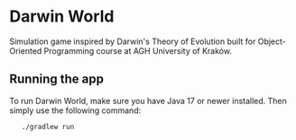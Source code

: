 # Darwin World

Simulation game inspired by Darwin's Theory of Evolution built for Object-Oriented Programming
course at AGH University of Kraków.

## Running the app

To run Darwin World, make sure you have Java 17 or newer installed. Then simply use the following command:

```bash
   ./gradlew run
```
